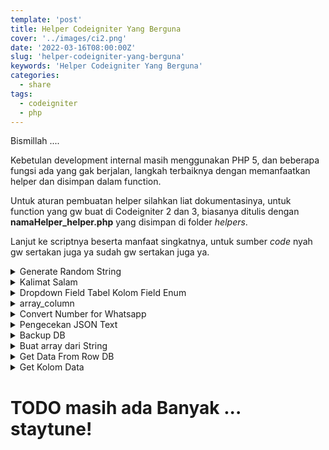 ```yaml
---
template: 'post'
title: Helper Codeigniter Yang Berguna
cover: '../images/ci2.png'
date: '2022-03-16T08:00:00Z'
slug: 'helper-codeigniter-yang-berguna'
keywords: 'Helper Codeigniter Yang Berguna'
categories:
  - share
tags:
  - codeigniter
  - php
---
```


Bismillah ....

Kebetulan development internal masih menggunakan PHP 5, dan beberapa fungsi ada yang gak berjalan, langkah terbaiknya dengan memanfaatkan helper dan disimpan dalam function.

Untuk aturan pembuatan helper silahkan liat dokumentasinya, untuk function yang gw buat di Codeigniter 2 dan 3, biasanya ditulis dengan **namaHelper_helper.php** yang disimpan di folder *helpers*. 

Lanjut ke scriptnya beserta manfaat singkatnya, untuk sumber *code* nyah gw sertakan juga ya sudah gw sertakan juga ya.

<details>
    <summary>Generate Random String</summary>
    <pre>
        // source: https://gist.github.com/raveren/5555297
        if ( !function_exists('random_text')) {
            function random_text( $type = 'alnum', $length = 8 ) {
                switch ( $type ) {
                case 'alnum':
                $pool = '0123456789abcdefghijklmnopqrstuvwxyzABCDEFGHIJKLMNOPQRSTUVWXYZ';
                break;
                case 'alpha':
                $pool = 'abcdefghijklmnopqrstuvwxyzABCDEFGHIJKLMNOPQRSTUVWXYZ';
                break;
                case 'hexdec':
                $pool = '0123456789abcdef';
                break;
                case 'numeric':
                $pool = '0123456789';
                break;
                case 'nozero':
                $pool = '123456789';
                break;
                case 'distinct':
                $pool = '2345679ACDEFHJKLMNPRSTUVWXYZ';
                break;
                default:
                $pool = (string) $type;
                break;
            }
            $crypto_rand_secure = function ( $min, $max ) {
                $range = $max - $min;
                if ( $range < 0 ) return $min; // not so random...
                $log    = log( $range, 2 );
                $bytes  = (int) ( $log / 8 ) + 1; // length in bytes
                $bits   = (int) $log + 1; // length in bits
                $filter = (int) ( 1 << $bits ) - 1; // set all lower bits to 1
                do {
                    $rnd = hexdec( bin2hex( openssl_random_pseudo_bytes( $bytes ) ) );
                    $rnd = $rnd & $filter; // discard irrelevant bits
                    } while ( $rnd >= $range );
                    return $min + $rnd;
                };
                $token = "";
                $max   = strlen( $pool );
                for ( $i = 0; $i < $length; $i++ ) {
                $token .= $pool[$crypto_rand_secure( 0, $max )];
                }
                return $token;
            }
        }
    </pre>
</details>

<details>
    <summary>Kalimat Salam</summary>
    <pre>
        // source: https://stackoverflow.com/a/46574723
        if(!function_exists('ucapan_selamat')) {
            function ucapan_selamat() {
            $hour = date("G");
            return ($hour >= 3 && $hour < 12) 
                    ? "Selamat Pagi, " 
                    : (($hour >= 12 && $hour < 17) ? "Selamat Siang, " : "Selamat Malam, ");
            }
        }
    </pre>
</details>

<details>
    <summary>Dropdown Field Tabel Kolom Field Enum</summary>
    <pre>
        // source: https://github.com/typesafer/codeigniter-enum-select-boxes
        if (!function_exists('dropdownKolom')) {
            function dropdownKolom($table , $field, $all=false)
            {
                $ci = & get_instance();
                $query = "SHOW COLUMNS FROM ".$table." LIKE '$field'";
                $row = $ci->db->query("SHOW COLUMNS FROM ".$table." LIKE '$field'")->row()->Type;  
                $regex = "/'(.*?)'/";
                preg_match_all( $regex , $row, $enum_array );
                $enum_fields = $enum_array[1];
                foreach ($enum_fields as $key=>$value)
                {
                    if ($all) {
                        $enums['all'] = 'All'; 
                        $enums[$value] = strtoupper($value); 
                    }else{
                        $enums[$value] = strtoupper($value); 
                    }
                }
                return $enums;
            }
        }
    </pre>
</details>

<details>
    <summary>array_column</summary>
    <pre>
    // source: https://stackoverflow.com/a/33919648
    // using for php < 5.4 if server using > 5.5 please, use array_columnt instead
    if (!function_exists('arr_kolom')) {
        function arr_kolom(array $array, $columnKey, $indexKey = null)
        {
            $result = array();
            foreach ($array as $subArray) {
                if (!is_array($subArray)) {
                    continue;
                } elseif (is_null($indexKey) && array_key_exists($columnKey, $subArray)) {
                    $result[] = $subArray[$columnKey];
                } elseif (array_key_exists($indexKey, $subArray)) {
                    if (is_null($columnKey)) {
                        $result[$subArray[$indexKey]] = $subArray;
                    } elseif (array_key_exists($columnKey, $subArray)) {
                        $result[$subArray[$indexKey]] = $subArray[$columnKey];
                    }
                }
            }
            return $result;
        }
    }
    </pre>
</details>

<details>
    <summary>Convert Number for Whatsapp</summary>
    <pre>
    if ( !function_exists('convertNumber')) {
        function convertNumber( $nope, $whatsappStyle=false ) {
            $ci =& get_instance();
            $styleNomorWa = ($whatsappStyle) ? '@c.us' : '';
            $cekArrayData = is_string($nope); //exit(dump($cekArrayData != true));
            $EnamDuaNumber = '';
            $NewEnamDuaNumber = '';
            // Gerombolan
            if ($cekArrayData != true && isset($nope)) {
                foreach ($nope as $key => $value) {
                    $output = preg_replace('/[^0-9]/', '', $value);
                    $EnamDuaNumber .= ((mb_substr($output, 0, 1) == 0) ? "'62".ltrim($output, 0) : $output).$styleNomorWa."',";
                    $NewEnamDuaNumber = rtrim($EnamDuaNumber, ',');
                }
            // Alone
            }else{
                $output = preg_replace('/[^0-9]/', '', $nope); 
                $EnamDuaNumber = ((mb_substr($output, 0, 1) == 0) ? "62".ltrim($output, 0) : $output).$styleNomorWa;
                $NewEnamDuaNumber = $EnamDuaNumber;
            }
            return $NewEnamDuaNumber;
        }
    }
    </pre>
</details>

<details>
    <summary>Pengecekan JSON Text</summary>
    <pre>
    // source: https://stackoverflow.com/a/15198925
    if (!function_exists('isJson')) {
        function isJson($string)
        {
            // decode the JSON data
            $result = json_decode($string);
            // switch and check possible JSON errors
            switch (json_last_error()) {
                case JSON_ERROR_NONE:
                    $error = ''; // JSON is valid // No error has occurred
                    break;
                case JSON_ERROR_DEPTH:
                    $error = 'The maximum stack depth has been exceeded.';
                    break;
                case JSON_ERROR_STATE_MISMATCH:
                    $error = 'Invalid or malformed JSON.';
                    break;
                case JSON_ERROR_CTRL_CHAR:
                    $error = 'Control character error, possibly incorrectly encoded.';
                    break;
                case JSON_ERROR_SYNTAX:
                    $error = 'Syntax error, malformed JSON.';
                    break;
                // PHP >= 5.3.3
                case JSON_ERROR_UTF8:
                    $error = 'Malformed UTF-8 characters, possibly incorrectly encoded.';
                    break;
                // PHP >= 5.5.0
                case JSON_ERROR_RECURSION:
                    $error = 'One or more recursive references in the value to be encoded.';
                    break;
                // PHP >= 5.5.0
                case JSON_ERROR_INF_OR_NAN:
                    $error = 'One or more NAN or INF values in the value to be encoded.';
                    break;
                case JSON_ERROR_UNSUPPORTED_TYPE:
                    $error = 'A value of a type that cannot be encoded was given.';
                    break;
                default:
                    $error = 'Unknown JSON error occured.';
                    break;
            }
            if ($error !== '') {
                // throw the Exception or exit // or whatever :)
                return $error;
            }
            // everything is OK
            return $result;
        }
    }
    </pre>
</details>

<details>
    <summary>Backup DB</summary>
    <pre>
        /**
        * MySQLi Export
        *
        * @access  private
        * @param   array   Preferences
        * @return  mixed
        * @source https://stackoverflow.com/a/29801337
        */
        if ( !function_exists('backupDB')) {
            function backupDB($params = array())
            {
                // Currently unsupported
                //---return $this->db->display_error('db_unsuported_feature');
                if (count($params) == 0)
                {
                    return FALSE;
                }
                // Extract the prefs for simplicity
                extract($params);
                // Build the output
                $output = '';
                foreach ((array)$tables as $table)
                {
                    // Is the table in the "ignore" list?
                    if (in_array($table, (array)$ignore, TRUE))
                    {
                        continue;
                    }
                    // Get the table schema
                    $query = $this->db->query("SHOW CREATE TABLE `".$this->db->database.'`.`'.$table.'`');
                    // No result means the table name was invalid
                    if ($query === FALSE)
                    {
                        continue;
                    }
                    // Write out the table schema
                    $output .= '#'.$newline.'# TABLE STRUCTURE FOR: '.$table.$newline.'#'.$newline.$newline;
                    if ($add_drop == TRUE)
                    {
                        $output .= 'DROP TABLE IF EXISTS '.$table.';'.$newline.$newline;
                    }
                    $i = 0;
                    $result = $query->result_array();
                    foreach ($result[0] as $val)
                    {
                        if ($i++ % 2)
                        {
                            $output .= $val.';'.$newline.$newline;
                        }
                    }
                    // If inserts are not needed we're done...
                    if ($add_insert == FALSE)
                    {
                        continue;
                    }
                    // Grab all the data from the current table
                    $query = $this->db->query("SELECT * FROM $table");
                    if ($query->num_rows() == 0)
                    {
                        continue;
                    }
                    // Fetch the field names and determine if the field is an
                    // integer type.  We use this info to decide whether to
                    // surround the data with quotes or not
                    $i = 0;
                    $field_str = '';
                    $is_int = array();
                    while ($field = mysqli_fetch_field($query->result_id))
                    {
                        // Most versions of MySQL store timestamp as a string
                        $is_int[$i] = (in_array(
                                                //strtolower(mysqli_field_type($query->result_id, $i)),
                                                strtolower($field->type),
                                                array('tinyint', 'smallint', 'mediumint', 'int', 'bigint'), //, 'timestamp'),
                                                TRUE)
                                                ) ? TRUE : FALSE;
                        // Create a string of field names
                        $field_str .= '`'.$field->name.'`, ';
                        $i++;
                    }
                    // Trim off the end comma
                    $field_str = preg_replace( "/, $/" , "" , $field_str);
                    // Build the insert string
                    foreach ($query->result_array() as $row)
                    {
                        $val_str = '';
                        $i = 0;
                        foreach ($row as $v)
                        {
                            // Is the value NULL?
                            if ($v === NULL)
                            {
                                $val_str .= 'NULL';
                            }
                            else
                            {
                                // Escape the data if it's not an integer
                                if ($is_int[$i] == FALSE)
                                {
                                    $val_str .= $this->db->escape($v);
                                }
                                else
                                {
                                    $val_str .= $v;
                                }
                            }
                            // Append a comma
                            $val_str .= ', ';
                            $i++;
                        }
                        // Remove the comma at the end of the string
                        $val_str = preg_replace( "/, $/" , "" , $val_str);
                        // Build the INSERT string
                        $output .= 'INSERT INTO '.$table.' ('.$field_str.') VALUES ('.$val_str.');'.$newline;
                    }
                    $output .= $newline.$newline;
                }
                return $output;
            }
        }
    </pre>
</details>

<details>
    <summary>Buat array dari String</summary>
    <pre>
        /**
        * @param $string - Input string to convert to array
        * @param string $separator - Separator to separate by (default: ,)
        * @return array
        * @source http://snippets.khromov.se/convert-comma-separated-values-to-array-in-php/
        * @contoh: [2,3,4] => { 0=>2, 1=>3, 2=>4 } 
        */
        if ( !function_exists('comma_separated_to_array')) {
        function comma_separated_to_array($string, $separator = ',') {
            //Explode on comma
            $vals = explode($separator, $string);
            //Trim whitespace
            foreach($vals as $key => $val) {
                $vals[$key] = trim($val);
            }
            //Return empty array if no items found
            //http://php.net/manual/en/function.explode.php#114273
            return array_diff($vals, array(""));
            }
        }
    </pre>
</details>

<details>
    <summary>Get Data From Row DB</summary>
    <pre>
        // source: http://stackoverflow.com/a/11479038
        if ( !function_exists('get_db_row_obj')) {
            function get_db_row_obj($result)
            {
                return $result->num_rows() ? $result->row() : FALSE;
            }
        }
        // source: http://stackoverflow.com/a/11479038
        if ( !function_exists('get_db_row_arr')) {
            function get_db_row_arr($result)
            {
                return $result->num_rows() ? $result->row_array() : FALSE;
            }
        }
    </pre>
</details>

<details>
    <summary>Get Kolom Data</summary>
    <pre>
    // source: https://github.com/typesafer/codeigniter-enum-select-boxes
    if (!function_exists('dropdownKolom')) {
        function dropdownKolom($table , $field, $all=false)
        {
            $ci = & get_instance();
            $query = "SHOW COLUMNS FROM ".$table." LIKE '$field'";
            $row = $ci->db->query("SHOW COLUMNS FROM ".$table." LIKE '$field'")->row()->Type;  
            $regex = "/'(.*?)'/";
            preg_match_all( $regex , $row, $enum_array );
            $enum_fields = $enum_array[1];
            foreach ($enum_fields as $key=>$value)
            {
                if ($all) {
                    $enums['all'] = 'All'; 
                    $enums[$value] = strtoupper($value); 
                }else{
                    $enums[$value] = strtoupper($value); 
                }
            }
            return $enums;
        }
    }
    </pre>
</details>

# TODO masih ada Banyak ... staytune!

